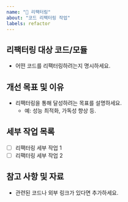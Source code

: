 ```yaml
---
name: "🔄 리팩터링"
about: "코드 리팩터링 작업"
labels: refactor
---
```


## 리팩터링 대상 코드/모듈
- 어떤 코드를 리팩터링하려는지 명시하세요.

## 개선 목표 및 이유
- 리팩터링을 통해 달성하려는 목표를 설명하세요.
    - 예: 성능 최적화, 가독성 향상 등.

## 세부 작업 목록
- [ ] 리팩터링 세부 작업 1
- [ ] 리팩터링 세부 작업 2

## 참고 사항 및 자료
- 관련된 코드나 외부 링크가 있다면 추가하세요.

